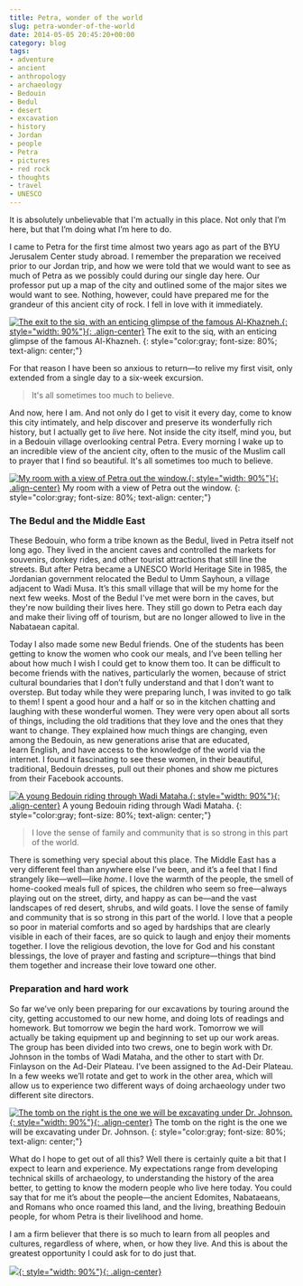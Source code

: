 ```yaml
---
title: Petra, wonder of the world
slug: petra-wonder-of-the-world
date: 2014-05-05 20:45:20+00:00
category: blog
tags:
- adventure
- ancient
- anthropology
- archaeology
- Bedouin
- Bedul
- desert
- excavation
- history
- Jordan
- people
- Petra
- pictures
- red rock
- thoughts
- travel
- UNESCO
---
```


It is absolutely unbelievable that I'm actually in this place. Not only that I’m here, but that I’m doing what I’m here to do.

I came to Petra for the first time almost two years ago as part of the BYU Jerusalem Center study abroad. I remember the preparation we received prior to our Jordan trip, and how we were told that we would want to see as much of Petra as we possibly could during our single day here. Our professor put up a map of the city and outlined some of the major sites we would want to see. Nothing, however, could have prepared me for the grandeur of this ancient city of rock. I fell in love with it immediately.

<!-- more -->

[![The exit to the siq, with an enticing glimpse of the famous Al-Khazneh.](http://jdpinto.files.wordpress.com/2014/05/dsc_0444.jpg){: style="width: 90%"}{: .align-center}](http://jdpinto.files.wordpress.com/2014/05/dsc_0444.jpg) The exit to the siq, with an enticing glimpse of the famous Al-Khazneh.
{: style="color:gray; font-size: 80%; text-align: center;"}

For that reason I have been so anxious to return—to relive my first visit, only extended from a single day to a six-week excursion.


<blockquote>It's all sometimes too much to believe.</blockquote>


And now, here I am. And not only do I get to visit it every day, come to know this city intimately, and help discover and preserve its wonderfully rich history, but I actually get to _live_ here. Not inside the city itself, mind you, but in a Bedouin village overlooking central Petra. Every morning I wake up to an incredible view of the ancient city, often to the music of the Muslim call to prayer that I find so beautiful. It's all sometimes too much to believe.

[![My room with a view of Petra out the window.](http://jdpinto.files.wordpress.com/2014/05/dsc_0647.jpg){: style="width: 90%"}{: .align-center}](http://jdpinto.files.wordpress.com/2014/05/dsc_0647.jpg) My room with a view of Petra out the window.
{: style="color:gray; font-size: 80%; text-align: center;"}


### The Bedul and the Middle East


These Bedouin, who form a tribe known as the Bedul, lived in Petra itself not long ago. They lived in the ancient caves and controlled the markets for souvenirs, donkey rides, and other tourist attractions that still line the streets. But after Petra became a UNESCO World Heritage Site in 1985, the Jordanian government relocated the Bedul to Umm Sayhoun, a village adjacent to Wadi Musa. It’s this small village that will be my home for the next few weeks. Most of the Bedul I've met were born in the caves, but they're now building their lives here. They still go down to Petra each day and make their living off of tourism, but are no longer allowed to live in the Nabataean capital.

Today I also made some new Bedul friends. One of the students has been getting to know the women who cook our meals, and I’ve been telling her about how much I wish I could get to know them too. It can be difficult to become friends with the natives, particularly the women, because of strict cultural boundaries that I don’t fully understand and that I don’t want to overstep. But today while they were preparing lunch, I was invited to go talk to them! I spent a good hour and a half or so in the kitchen chatting and laughing with these wonderful women. They were very open about all sorts of things, including the old traditions that they love and the ones that they want to change. They explained how much things are changing, even among the Bedouin, as new generations arise that are educated, learn English, and have access to the knowledge of the world via the internet. I found it fascinating to see these women, in their beautiful, traditional, Bedouin dresses, pull out their phones and show me pictures from their Facebook accounts.

[![A young Bedouin riding through Wadi Mataha.](http://jdpinto.files.wordpress.com/2014/05/dsc_0826.jpg){: style="width: 90%"}{: .align-center}](http://jdpinto.files.wordpress.com/2014/05/dsc_0826.jpg) A young Bedouin riding through Wadi Mataha.
{: style="color:gray; font-size: 80%; text-align: center;"}


<blockquote>I love the sense of family and community that is so strong in this part of the world.</blockquote>


There is something very special about this place. The Middle East has a very different feel than anywhere else I’ve been, and it’s a feel that I find strangely like—well—like _home_. I love the warmth of the people, the smell of home-cooked meals full of spices, the children who seem so free—always playing out on the street, dirty, and happy as can be—and the vast landscapes of red desert, shrubs, and wild goats. I love the sense of family and community that is so strong in this part of the world. I love that a people so poor in material comforts and so aged by hardships that are clearly visible in each of their faces, are so quick to laugh and enjoy their moments together. I love the religious devotion, the love for God and his constant blessings, the love of prayer and fasting and scripture—things that bind them together and increase their love toward one other.


### Preparation and hard work


So far we’ve only been preparing for our excavations by touring around the city, getting accustomed to our new home, and doing lots of readings and homework. But tomorrow we begin the hard work. Tomorrow we will actually be taking equipment up and beginning to set up our work areas. The group has been divided into two crews, one to begin work with Dr. Johnson in the tombs of Wadi Mataha, and the other to start with Dr. Finlayson on the Ad-Deir Plateau. I’ve been assigned to the Ad-Deir Plateau. In a few weeks we’ll rotate and get to work in the other area, which will allow us to experience two different ways of doing archaeology under two different site directors.

[![The tomb on the right is the one we will be excavating under Dr. Johnson.](http://jdpinto.files.wordpress.com/2014/05/dsc_0830.jpg){: style="width: 90%"}{: .align-center}](http://jdpinto.files.wordpress.com/2014/05/dsc_0830.jpg) The tomb on the right is the one we will be excavating under Dr. Johnson.
{: style="color:gray; font-size: 80%; text-align: center;"}

What do I hope to get out of all this? Well there is certainly quite a bit that I expect to learn and experience. My expectations range from developing technical skills of archaeology, to understanding the history of the area better, to getting to know the modern people who live here today. You could say that for me it’s about the people—the ancient Edomites, Nabataeans, and Romans who once roamed this land, and the living, breathing Bedouin people, for whom Petra is their livelihood and home.

I am a firm believer that there is so much to learn from all peoples and cultures, regardless of where, when, or how they live. And this is about the greatest opportunity I could ask for to do just that.

[![](http://jdpinto.files.wordpress.com/2014/05/dsc_0605.jpg){: style="width: 90%"}{: .align-center}](http://jdpinto.files.wordpress.com/2014/05/dsc_0605.jpg)
